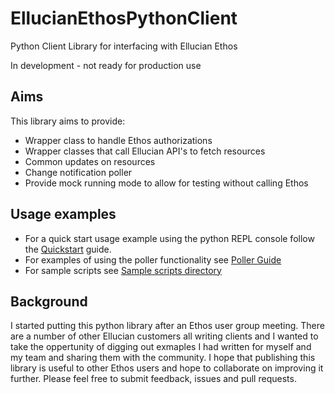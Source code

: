 # EllucianEthosPythonClient
Python Client Library for interfacing with Ellucian Ethos

In development - not ready for production use

## Aims

This library aims to provide:

 - Wrapper class to handle Ethos authorizations
 - Wrapper classes that call Ellucian API's to fetch resources
 - Common updates on resources
 - Change notification poller
 - Provide mock running mode to allow for testing without calling Ethos
 
## Usage examples

 - For a quick start usage example using the python REPL console follow the [Quickstart](./docs/QUICKSTART.md) guide.
 - For examples of using the poller functionality see [Poller Guide](./docs/POLLERGUIDE.md)
 - For sample scripts see [Sample scripts directory](./samples)

## Background

I started putting this python library after an Ethos user group meeting. There are a number of other Ellucian customers
all writing clients and I wanted to take the oppertunity of digging out exmaples I had written for myself and my team
and sharing them with the community. I hope that publishing this library is useful to other Ethos users and hope to 
collaborate on improving it further. Please feel free to submit feedback, issues and pull requests.
  
 

